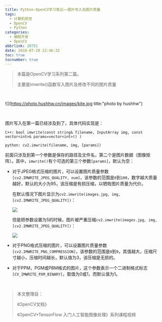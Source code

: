 ```yaml
---
title: Python-OpenCV学习笔记——图片写入及图片质量
tags:
  - 计算机视觉
  - OpenCV
  - Python
categories:
  - 编程开发
  - OpenCV
abbrlink: 20751
date: 2018-07-20 22:46:32
toc: true
tocnumber: true
---
```


> 本篇是OpenCV学习系列第二篇，
>
> 主要是imwrite()函数写入图片及修改不同的图片质量

<!-- more -->

​        

![](https://photo.hushhw.cn/images/kite.jpg title:"photo by hushhw")

​           



图片写入在第一篇已经涉及到了，具体代码实现是：

```
C++: bool imwrite(const string& filename, InputArray img, const vector<int>& params=vector<int>() )

python: cv2.imwrite(filename, img, [params])
```

前面只涉及到第一个参数是保存的路径及文件名，第二个是图片数据（图像矩阵）。其中，`imwrite()`有个可选的第三个参数`[params]`，默认为空：

- 对于JPEG格式压缩的图片，可以设置图片质量参数`[cv2.IMWRITE_JPEG_QUALITY, num]`，该参数的范围是`0`到`100`，数字越大质量越好，默认的大小为95，该压缩是有损压缩，以牺牲图片质量为代价。

  ​	在默认情况下图片显示为`cv2.imwrite(images.jpg, img, [cv2.IMWRITE_JPEG_QUALITY])`：

  ![](https://photo.hushhw.cn/images/image_jpeg_quality_95.jpg)

  ​	但是把参数设置为5的时候，图片被严重压缩`cv2.imwrite(images.jpg, img, [cv2.IMWRITE_JPEG_QUALITY])`：

  ![](https://photo.hushhw.cn/images/image_jpeg_quality_5.jpg)

- 对于PNG格式压缩的图片，可以设置图片质量参数`[cv2.IMWRITE_PNG_COMPRESSION]`，该参数的范围是`0`到`9`，其值越大，压缩尺寸越小，压缩时间越长，默认值为3，该压缩是无损的。

- 对于PPM，PGM或PBM格式的图片，这个参数表示一个二进制格式标志`[CV_IMWRITE_PXM_BINARY]`，取值为0或1，而默认值为1。



​       



> 本文整理自：
>
> 《OpenCV文档》
>
> 《OpenCV+TensorFlow 入门人工智能图像处理》系列课程视频

